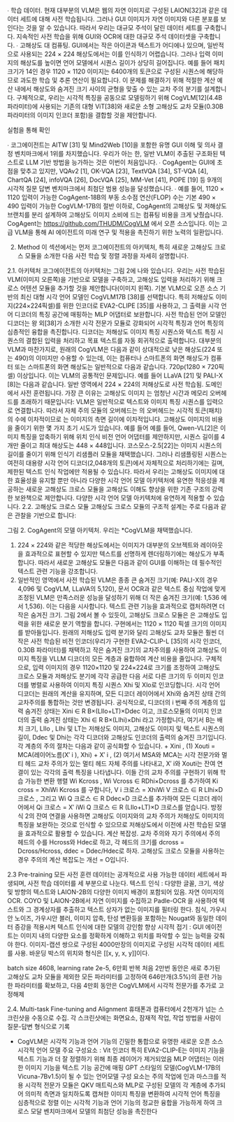 ∙ 학습 데이터. 현재 대부분의 VLM은 웹의 자연 이미지로 구성된 LAION[32]과 같은 데이터 세트에 대해 사전 학습됩니다.
  그러나 GUI 이미지가 자연 이미지와 다른 분포를 보인다는 것을 알 수 있습니다. 따라서 우리는 대규모 주석이 달린 데이터 세트를 구축합니다.
  지속적인 사전 학습을 위해 GUI와 OCR에 대한 대규모 주석 데이터셋을 구축합니다.
∙ 고해상도 대 컴퓨팅.
  GUI에서는 작은 아이콘과 텍스트가 어디에나 있으며, 일반적으로 사용되는 224 × 224 해상도에서는 이를 인식하기 어렵습니다.
  그러나 입력 이미지의 해상도를 높이면 언어 모델에서 시퀀스 길이가 상당히 길어집니다. 예를 들어 패치 크기가 14인 경우 1120 × 1120 이미지는 6400개의 토큰으로 구성된 시퀀스에 해당하므로 과도한 학습 및 추론 연산이 필요합니다.
  이 문제를 해결하기 위해 적절한 계산 예산 내에서 해상도와 숨겨진 크기 사이의 균형을 맞출 수 있는 교차 주의 분기를 설계합니다.
  구체적으로, 우리는 시각적 특징을 공동으로 모델링하기 위해 CogVLM[12](4.4B 파라미터)에 사용되는 기존의 대형 ViT[38]와 새로운 소형 고해상도 교차 모듈(0.30B 파라미터의 이미지 인코더 포함)을 결합할 것을 제안합니다.

실험을 통해 확인

∙ 코그에이전트는 AITW [31] 및 Mind2Web [10]을 포함한 유명 GUI 이해 및 의사 결정 벤치마크에서 1위를 차지했습니다. 우리가 아는 한, 일반 VLM이 추출된 구조화된 텍스트로 LLM 기반 방법을 능가하는 것은 이번이 처음입니다.
∙ CogAgent는 GUI에 초점을 맞추고 있지만, VQAv2 [1], OK-VQA [23], TextVQA [34], ST-VQA [4], ChartQA [24], infoVQA [26], DocVQA [25], MM-Vet [41], POPE [19] 등 9개의 시각적 질문 답변 벤치마크에서 최첨단 범용 성능을 달성했습니다.
∙ 예를 들어, 1120 × 1120 입력이 가능한 CogAgent-18B의 부동 소수점 연산(FLOP) 수는 기본 490 × 490 입력이 가능한 CogVLM-17B의 절반 이하로, CogAgent의 고해상도 및 저해상도 브랜치를 분리 설계하여 고해상도 이미지 소비에 드는 컴퓨팅 비용을 크게 낮췄습니다.
  CogAgent는 https://github.com/THUDM/CogVLM 에서 오픈 소스입니다. 이는 고급 VLM을 통해 AI 에이전트의 미래 연구 및 적용을 촉진하기 위한 노력의 일환입니다.
  
2. Method
이 섹션에서는 먼저 코그에이전트의 아키텍처, 특히 새로운 고해상도 크로스 모듈을 소개한 다음 사전 학습 및 정렬 과정을 자세히 설명합니다.

2.1. 아키텍처
코그에이전트의 아키텍처는 그림 2에 나와 있습니다. 우리는 사전 학습된 VLM(이미지 오른쪽)을 기반으로 모델을 구축하고, 고해상도 입력을 처리하기 위해 크로스 어텐션 모듈을 추가할 것을 제안합니다(이미지 왼쪽).
기본 VLM으로 오픈 소스 기반의 최신 대형 시각 언어 모델인 CogVLM17B [38]를 선택합니다.
특히 저해상도 이미지(224×224픽셀)를 위한 인코더로 EVA2-CLIPE [35]를 사용하고, 그 출력을 시각 언어 디코더의 특징 공간에 매핑하는 MLP 어댑터로 보완합니다.
사전 학습된 언어 모델인 디코더는 왕 외[38]가 소개한 시각 전문가 모듈로 강화되어 시각적 특징과 언어 특징의 심층적인 융합을 촉진합니다.
디코더는 저해상도 이미지 특징 시퀀스와 텍스트 특징 시퀀스의 결합된 입력을 처리하고 목표 텍스트를 자동 회귀적으로 출력합니다.
대부분의 VLM과 마찬가지로, 원래의 CogVLM은 다음과 같이 상대적으로 낮은 해상도(224 또는 490)의 이미지만 수용할 수 있는데, 이는 컴퓨터나 스마트폰의 화면 해상도가 컴퓨터 또는 스마트폰의 화면 해상도는 일반적으로 다음과 같습니다. 720p(1280 × 720픽셀) 이상입니다.
이는 VLM의 공통적인 문제입니다. 예를 들어 LLaVA [21] 및 PALI-X [8]는 다음과 같습니다. 일반 영역에서 224 × 224의 저해상도로 사전 학습됨.
도메인에서 사전 훈련됩니다.
가장 큰 이유는 고해상도 이미지 는 엄청난 시간과 메모리 오버헤드를 초래하기 때문입니다: VLM은 일반적으로 텍스트와 이미지 특징 시퀀스를 입력으로 연결합니다. 따라서 자체 주의 모듈의 오버헤드는 의 오버헤드는 시각적 토큰(패치)의 수에 이차적이므로 는 이미지의 측면 길이에 이차적입니다.
고해상도 이미지의 비용을 줄이기 위한 몇 가지 초기 시도가 있습니다.
예를 들어 예를 들어, Qwen-VL[2]은 이미지 특징을 압축하기 위해 위치 인식 비전 언어 어댑터를 제안하지만, 시퀀스 길이를 4개만 줄이고 최대 해상도는 448 × 448입니다.
코스모스-2.5[22]는 이미지 시퀀스의 길이를 줄이기 위해 인식기 리샘플러 모듈을 채택했습니다.
그러나 리샘플링된 시퀀스는 여전히 대용량 시각 언어 디코더(2,048개의 토큰)에서 자체적으로 처리하기에는 길며, 제한된 텍스트 인식 작업에만 적용될 수 있습니다.
따라서 우리는 고해상도 이미지에 대한 효율성을 유지할 뿐만 아니라 다양한 시각 언어 모델 아키텍처에 유연한 적응성을 제공하는 새로운 고해상도 크로스 모듈을 고해상도 이해도 향상을 위한 기존 구조의 강력한 보완책으로 제안합니다. 다양한 시각 언어 모델 아키텍처에 유연하게 적용할 수 있습니다.
2.2. 고해상도 크로스 모듈
고해상도 크로스 모듈의 구조적 설계는 주로 다음과 같은 관찰을 기반으로 합니다:

그림 2. CogAgent의 모델 아키텍처. 우리는 *CogVLM을 채택했습니다.
1. 224 × 224와 같은 적당한 해상도에서는 이미지가 대부분의 오브젝트와 레이아웃을 효과적으로 표현할 수 있지만 텍스트를 선명하게 렌더링하기에는 해상도가 부족합니다.
따라서 새로운 고해상도 모듈은 다음과 같이 GUI를 이해하는 데 필수적인 텍스트 관련 기능을 강조합니다.
2. 일반적인 영역에서 사전 학습된 VLM은 종종 큰 숨겨진 크기(예: PALI-X의 경우 4,096 및 CogVLM, LLaVA의 5,120), 문서 OCR과 같은 텍스트 중심 작업에 맞게 조정된 VLM은 만족스러운 성능을 달성하기 위해 더 작은 숨겨진 크기(예: 1,536 에서 1,536).
이는 다음을 시사합니다. 텍스트 관련 기능을 효과적으로 캡처하려면 더 작은 숨겨진 크기.
그림 2에서 볼 수 있듯이, 고해상도 크로스 모듈은 은 고해상도 입력을 위한 새로운 분기 역할을 합니다. 구현에서는 1120 × 1120 픽셀 크기의 이미지를 받아들입니다.
원래의 저해상도 입력 분기와 달리 고해상도 교차 모듈은 훨씬 더 작은 사전 학습된 비전 인코더(우리가 구현한 EVA2-CLIP-L [35]의 시각 인코더, 0.30B 파라미터)를 채택하고 작은 숨겨진 크기의 교차주의를 사용하여 고해상도 이미지 특징을 VLLM 디코더의 모든 계층과 융합하여 계산 비용을 줄입니다.
구체적으로, 입력 이미지의 경우 1120×1120 및 224×224로 크기를 조정하여 고해상도 크로스 모듈과 저해상도 분기에 각각 공급한 다음 서로 다른 크기의 두 이미지 인코더를 병렬로 사용하여 이미지 특징 시퀀스 Xhi 및 Xlo로 인코딩합니다.
시각 언어 디코더는 원래의 계산을 유지하며, 모든 디코더 레이어에서 Xhi와 숨겨진 상태 간의 교차주의를 통합하는 것만 변경됩니다.
공식적으로, 디코더의 i 번째 주의 계층의 입력 숨겨진 상태는 Xini ∈ R B×(LIlo+LT)×Ddec 이고, 크로스모듈의 이미지 인코더의 출력 숨겨진 상태는 Xhi ∈ R B×(LIhi)×Dhi 라고 가정합니다, 여기서 B는 배치 크기, LIlo , LIhi 및 LT는 저해상도 이미지, 고해상도 이미지 및 텍스트 시퀀스의 길이, Ddec 및 Dhi는 각각 디코더와 고해상도 인코더의 출력의 숨겨진 크기입니다. 각 계층의
주의 절차는 다음과 같이 공식화할 수 있습니다. + Xini , (1) Xouti = MCA(레이어노름(X′ i ), Xhi) + X′ i , (2) 여기서 MSA와 MCA는 시각 전문가와 멀티 헤드 교차 주의가 있는 멀티 헤드 자체 주의를 나타내고, X′ i와 Xouti는 잔여 연결이 있는 각각의 출력 특징을 나타냅니다. 이들 간의 교차 주의를 구현하기 위해 학습 가능한 변환 행렬 Wi Kcross , Wi Vcross ∈ RDhi×Dcross 를 추가하여 Ki cross = XhiWi Kcross 를 구합니다, V i 크로스 = XhiWi V 크로스 ∈ R LIhi×D 크로스 , 그리고 Wi Q 크로스 ∈ R Ddec×D 크로스를 추가하여 모든 디코더 레이어에서 Qi 크로스 = X′ iWi Q 크로스 ∈ R (LIlo+LT)×D 크로스를 얻습니다.
방정식 2의 잔여 연결을 사용하면 고해상도 이미지와의 교차 주의가 저해상도 이미지의 특징을 보완하는 것으로 인식할 수 있으므로 저해상도에서 이전에 사전 학습된 모델을 효과적으로 활용할 수 있습니다.
계산 복잡성. 교차 주의와 자기 주의에서 주의 헤드의 수를 Hcross와 Hdec로 하고, 각 헤드의 크기를 dcross = Dcross/Hcross, ddec = Ddec/Hdec로 하자. 고해상도 크로스 모듈을 사용하는 경우 주의의 계산 복잡도는 개선 = O입니다.

2.3 Pre-training
모든 사전 훈련 데이터는 공개적으로 사용 가능한 데이터 세트에서 파생되며, 사전 학습 데이터를 세 부분으로 나눈다. 
텍스트 인식 : 다양한 글꼴, 크기, 색상 및 방향의 텍스트와 LAION-2B의 다양한 이미지 배경이 포함되어 있음.
		  자연 이미지의 OCR. COYO 및 LAION-2B에서 자연 이미지를 수집하고 Padle-OCR 을 사용하여 텍스트와 그  경계상자를 추출하고 텍스트 상자가 없는 이미지를 필터링 한다.
		  침식, 가우시안 노이즈, 가우시안 블러, 이미지 압축, 탄성 변환등을 포함하는 Nougat와 동일한 데이터 증강을 적용시켜 텍스트 인식에 대한 모델의 강인함 향상
시각적 접기 : GUI 에이전트는 이미지 내의 다양한 요소를 정확하게 이해하고 위치를 파악할 수 있는 능력을 갖춰야 한다.
		  이미지-캡션 쌍으로 구성된 4000만장의 이미지로 구성된 시각적 데이터 세트를 사용. 바운딩 박스의 위치와 형식은 [[x, y, x, y]]이다.

batch size 4608, learning rate 2e-5, 6만회 반복
처음 2만번 동안은 새로 추가된 고해상도 교차 모듈을 제외한 모든 파라미터를 고정하여 646만개(3.5%)의 훈련 가능한 파라미터를 확보하고, 다음 4만회 동안은 CogVLM에서 시각적 전문가를 추가로 고정해제

2.4. Multi-task Fine-tuning and Alignment
휴태폰과 컴퓨터에서 2천개가 넘는 스크린샷을 수동으로 수집.
각 스크린샷에는 화면요소, 잠재적 작업, 작업 방법을 사람이 질문-답변 형식으로 기록









* CogVLM은 시각적 기능과 언어 기능의 긴밀한 통합으로 유명한 새로운 오픈 소스 시각적 언어 모델
주요 구성요소 : Vit 인코더 특히 EVA2-CLIP-E는 이미지 기능을 텍스트 기능과 더 잘 정렬하기 위해 최종 레이어가 제거되었음
		   MLP 어댑터는 이러한 이미지 기능을 텍스트 기능 공간에 매핑
		   GPT 스타일의 모델(CogVLM-17B의 Vicuna-7Bv1.5)이 될 수 있는 언어모델 구성 요소는 주의 작업에 인과 마스크를 적용
		   시각적 전문가 모듈은 QKV 매트릭스와 MLP로 구성된 모델의 각 계층에 추가되어 의미적 측면과 일치하도록 캡쳐한 이미지 특징을 변환하여 시각적 언어 특징을 심층적으로 정렬
		   이는 시각적 기능과 언어 기능의 정교한 융합을 가능하게 하여 크로스 모달 벤치마크에서 모델의 최첨단 성능을 촉진한다
